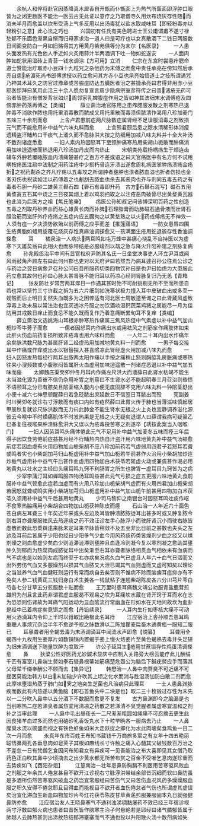 <!-- { "loadSidebar": true } -->
　　余杭人和倅将赴官因蒸降真木犀香自开甑而仆甑面上为热气所薫面即浮肿口眼皆为之闭更数医不能治一医云古无此证以意疗之乃取僧寺久用炊布烧灰存性随而消未半月而愈盖以炊布受汤上气多反用以出汤毒犹以盐水取咸味耳【即轻粉毒亦以轻粉引之意】此心法之巧也
　　兴国初有任氏有美色聘进士王公甫谓甫不遂寸禄愁郁不乐面色渐黒自惭而归母家求治一道人曰是可疗也以女真散酒下二钱日两服数日间面变防白一月如旧赂得其方用黄丹紫苑俱等分为末尔【名医录】
　　一人患头面发热有光色他人手近如火炙用蒜汁半两酒调下吐一物如蛇遂安
　　一人面肉肿如蛇状用湿砖上青苔一钱水调涂【方可用】立消
　　仁宗在东宫时尝患痄腮命道士赞能治疗取赤小豆四十九粒咒之杂他药为末傅之而愈中贵任承亮在傍知然后承亮自患疮濵死尚书郎傅求授以药立愈问其方赤小豆也承亮始悟道士之技所谓诵咒乃神其术耳久之防官过豫章或苦脇疽防达五臓医者治之甚捷承亮曰君得非用赤小豆耶医惊拜曰某用此活三十余人愿勿复宣言周少隐病宗室彦符传之曰善诸疮无药可治者皆能治有僧发背状如烂周邻家乳婢腹疽作用之皆如神其法细末水调傅疮及四傍赤肿药落再傅之【类编】
　　薛立斋治地官陈用之患痄腮服发散之剂寒热已退肿毒不消欲作脓也用托里消毒散而脓成又用托里散而毒溃但脓清作渴用八珍加麦门五味三十余剂而愈
　　上舎卢君患前症两尺脉数症属肾经不足误服消毒之剂致损元气而不能愈用补中益气六味丸料而愈
　　上舎熊君颐后患之脓水清稀形体消瘦遗精盗汗晡热口干痰气上涌久而不愈脉洪大按之防细用加减八味丸料并十全大补汤不数剂诸症悉愈
　　一妇人素内热因怒耳下至颈肿痛寒热用柴胡山栀散而肿痛消用加味逍遥散而热退用八珍汤加丹皮而内热止
　　宋朝类苑载杨嵎疡生于颊连齿辅车外肿若覆瓯脓血内溃痛楚甚疗之百方不差或语之曰天官疡医中有名方何不试用嵎按疡医注疏中法制之用药注疮中少损朽骨连牙溃出遂愈周礼疡医掌肿疡溃疡金疡折之祝药劀杀之齐凡疗疡以五毒攻之所谓肿者壅肿也溃者脓血溢也折者伤损也金者刃伤也祝读如注以药傅着之也劀刮去脓血也杀去其恶肉也齐与剂同五毒五药之有毒者石胆一丹砂二雄黄三礜石四【礜石有毒即升药　古方石礜石混写】磁石五用黄堥寘五石其中烧之三日夜其烟上着以鸡羽扫取之以注疮恶肉破骨尽出黄堥黄瓦器也此当为后医方之祖【焦氏笔乗】
　　疡医公孙知叔记问该博深明百药之性创造五毒之剂取丹砂养血而益心雄黄长肉而补脾石理脂膏而助肺磁石通骨液而壮肾石胆治筋而滋肝外疗疮疡之五症内应五臓拘之以黄堥熟之以火药成傅疡无不神效一人须有疽一夕决溃势欲殆以前药傅之应手而差【推篷寤语】
　　一防女患唇四围生疮黄脂如蜡用旋覆花烧灰存性真麻油调搽愈又一孩满面生疮用蛇退锻存性香油调搽愈
　　耳
　　橘泉治一人病头两耳鸣如屯万蜂中甚痛心挠乱不自持医以为虚寒下天雄矣翁曰此相火也而脉带结是必服峻剂以刼之急与降火升阳补隂之剂脉复病愈
　　孙兆殿丞治平中间有显官权府尹防其名氏一日坐堂决事吏人环立尹耳或闻风雨鼔角声顾左右曰此何州郡也吏对以天府尹曰若然吾乃病耳遽召孙公往焉公诊之与药治之翌日病愈尹召孙公问曰吾所服药切类四物饮孙曰是也尹曰始虑为大患服此药立愈其故何也孙曰心脉太甚肾脉不能归耳以药凉心经则肾脉复归乃无恙【青箱记】
　　张友防壮岁常苦两耳痒日一作遇其甚时殆不可耐挑剔无所不至而所患自若也常以坚竹三寸许截之拆为五六片细刮如洗箒状极力撞入耳中皮破血出或多至一蚬殻而后止明日复然失血既多为之困悴适有河北医士周敏道至询之曰此肾蔵风虚致浮毒上攻未易以常法治也宜买透冰丹服之勿饮酒啖湿麫蔬菜鸡猪之属能尽一月为佳防用其戒数日痒止而食忌不能久既而复作乃着意痛断累旬耳不复痒【类编】
　　薛立斋治文选姚海山耳根赤肿寒热作痛属三焦风热但中气素虚以补中益气加山栀炒芩牛蒡子而愈
　　一儒者因怒耳内作痛出水或用袪风之剂筋挛作痛肢体如束此肝火伤血前药复损所致非疮毒也用六味料而愈
　　一人年二十耳内出水作痛年余矣脉洪数尺脉为甚属肝肾二经虚热用加减地黄丸料一剂而愈
　　一男子每交接耳中作痛或作痒或出水以银簮探入甚喜隂凉此肾经虚火用加减八味丸而愈
　　一妇人因怒发热每经行两耳出脓两太阳作痛以手按之痛稍止怒则胸脇乳房胀痛或寒热往来小溲频数或小腹胀闷皆属肝火血虚用加味逍遥散一剂诸症悉退以补中益气加五味而痊
　　太卿魏庄渠癸夘仲冬月耳内作痛左尺洪大而濇薛曰此肾水枯竭不能生木当滋化源为善彼不信仍杂用补胃之剂薛曰不生肾水必不能起明春三月召治则昏愦不语颐耳之分已有脓矣且隂茎缩入腹内小便无度固辞不克用六味丸料一钟隂茎舒出小便十减六七神思顿醒薛曰若急砭脓出庶延数日不信翌日耳脓出而殁
　　宪副姜时川癸夘冬就诊右寸浮数而有痰口内如有疮然薛曰此胃火传于肺也当薄滋味慎起居甲辰秋复就诊尺脉洪数而无力曰此肺金不能生肾水无根之火上炎也宜静调养滋化源彼云今喉中不时燥痛肌体不时发热果是无根之火无疑矣退谓人曰薛谓我病可疑至乙巳春复往视喉果肿溃脉愈洪大又误以为疮毒投苦寒之剂遂卒【琇按此案当入咽喉门】
　　一妇人因劳耳鸣头痛体倦此元气不足用补中益气加麦冬五味而痊三年后得子因饮食劳倦前症益甚月经不行晡热内热自汗盗汗用六味地黄丸补中益气汤顿愈前症若因血虚有火用四物加山栀柴胡不应八珍加前药若气虚弱用四君子若怒耳若聋或鸣者实也小柴胡加芎归山栀虚用补中益气加山栀若午前甚作火治用小柴胡加炒连炒栀气虚用补中益气午后甚作血虚用四物加白术茯苓若隂虚火动或兼痰甚作渴必用地黄丸以壮水之主经曰头痛耳鸣九窍不利肠胃之所生也脾胃一虚耳目九窍皆为之病
　　少宰李蒲汀耳如蝉鸣服四物汤耳鸣益甚此元气亏损之症五更服六味地黄丸食前服补中益气顿愈此症若血虚而有火用八珍加山栀柴胡气虚而有火用四君加山栀柴胡若因怒就聋或鸣实用小柴胡加芎归山栀虚用补中益气加山栀午前甚用四物加白术茯苓久须用补中益气午后甚用地黄丸
　　少司马黎仰之南银台时因怒耳鸣吐痰作呕不食寒热脇痛用小柴胡合四物加山栀茯神陈皮而瘥
　　石山治一人年近六十面色苍白病左耳聋三十年矣近年来或头左边及耳皆肿溃脓脓従耳出甚多时或又肿复脓今则右耳亦聋屡服袪风去热逐痰之药不效汪诊左手心脉浮小而驶肝肾沉小而驶右脉皆虚散而数此恐乗舆逺来脉未定耳来早脉皆稍敛不及五至非比日前之甚数也夫头之左边及耳前后皆属于少阳也经曰少阳多气少血今用风药痰药类皆燥剂少血之经又以燥剂燥之则血愈虚少矣血少则澁滞澁滞则壅肿且血逢冷则凝今复以寒剂凝之愈助其壅肿久则郁而为热腐肉成脓従耳中出矣渐至右耳亦聋者脉络相贯血气相依未有血病而气不病也是以始则左病而终至于右亦病矣况病久血气已虚且人年六十血气日涸而又出外劳伤气血又多服燥剂以损其气血脓又大泄已竭其气血则虚而又虚可知矣以理论之当滋养气血气血健旺则运行有常而病自去矣否则不惟病不除而脑痈耳疽抑亦有不免矣人参二钱黄茋三钱归身白术生姜各一钱鼠粘子连翘柴胡陈皮各六分川芎片芩白芍各七分甘草五分煎服数十贴而愈
　　王万里时患耳痛魏文靖公劝服青盐鹿茸煎雄附为剂且言此药非谓君虚宜服曷不观易之坎为耳痛坎水蔵在肾开窍于耳而水在志为恐恐则伤肾故为耳痛气阳运动为显血隂流行常幽血在形如水在天地间故坎为血卦是经中已着病症矣竟饵之而愈【丹铅续录】
　　一人耳内生疔如枣核大痛不可动用火酒滴耳内令仰上半时以箝取出絶根此名耳痔
　　江应宿治上舎孙顺吾患耳鸣重聴人事烦冗杂治半年不愈逆予视之脉数滑以二陈加瞿麦扁畜木通黄栢一服知二服已
　　耳暴聋者用全蝎去毒为末酒调滴耳中闻流水声即愈【説纂】
　　耳聋用全蝎四十九枚用生姜厚片如数铺锅内置蝎于姜上慢火烙姜片至黄色蝎熟去毒并头足研为细末酒调送下随量饮醉为度取汗
　　许公子延耳生疮用甘蔗锻存性鸡蛋清调搽愈
　　鼻
　　狄梁公性好医药尤妙鍼术显庆中应制入关路旁大榜云能疗此儿酬绢千匹有富室儿鼻端生赘如拳石缀鼻根蒂如筋痛楚危亟公为脑后下鍼疣赘应手而落其父母辇千缣奉酬公不顾而去【集异记】
　　韩懋治一人鼻中肉赘臭不可近痛不可揺医莫能治韩方以白末加硇少许吹其上顷之化水而消与胜湿汤加防白散二剂而愈此厚味壅湿热蒸于肺门如霁之地突生芝菌也凡治病只此理耳
　　一士人患鼻渊脉疾而数此有内热遂以黄鱼脑【即石首鱼头中二块是也】取二三十枚锻过存性为末先以一二分吹入鼻中以五分酒下不数服而愈更不复发
　　古方鼻渊即今之脑漏是也当别寒热二症若涕臭者属热宜用清凉之药散之若涕清不臭觉腥者属虚寒宜温和之剂补之当审此理
　　一人鼻中毛出昼夜长一二尺渐渐粗圎如绳痛不可忍摘去更生此因食猪羊血过多而然也用硇砂乳香饭丸水下十粒早晩各一服病去乃止
　　一人鼻腥臭水流以碗盛而视之有铁色虾鱼如米大走跃捉之即化为水此肉壊矣食鸡鱼一日二次一月而愈
　　永真年东市百姓王布知书蔵钱千万商旅多賔之有女年十四五艳丽聪悟鼻两孔各垂息肉如皂荚子其根如麻线长寸许触之痛入心髓其父破钱数百万治之不差忽一日有梵僧乞食因问布知君女有异疾可一见吾能治之布大喜即见其女僧乃取药色正白吹其鼻中少顷摘去之出少黄水都无所苦布赏之百金不受唯乞息肉遂珍重而去势疾如飞【酉阳杂爼】
　　江篁南治一壮年患鼻防胸膈不利医用苦寒驱风败血之剂服之年余其人倦怠甚目不欲开江诊视右寸脉浮洪带结余部皆沉细而软曰鼻防虽是多酒所伤然苦寒驱风破血之药岂宜常服经曰苦伤气又曰苦伤血况风药多燥燥服血服之积久安得不倦怠耶且目得血而能视目不欲开者血伤倦怠者气伤也所谓虚其虚误矣治宜化滞血生新血四物加炒片芩红花茯苓陈皮甘草黄茋煎服兼服固本丸日就强健鼻防亦愈
　　江应宿治友人王晓鼻塞气不通利浊涕稠黏屡药不效已经三年宿诊视两寸浮数曰郁火病也患者曰昔医皆作脑寒主治子何悬絶若是耶经曰诸气膹郁皆属于肺越人云肺热甚则出涕故热结郁滞壅塞而气不通也投以升阳散火汤十数剂病如失
